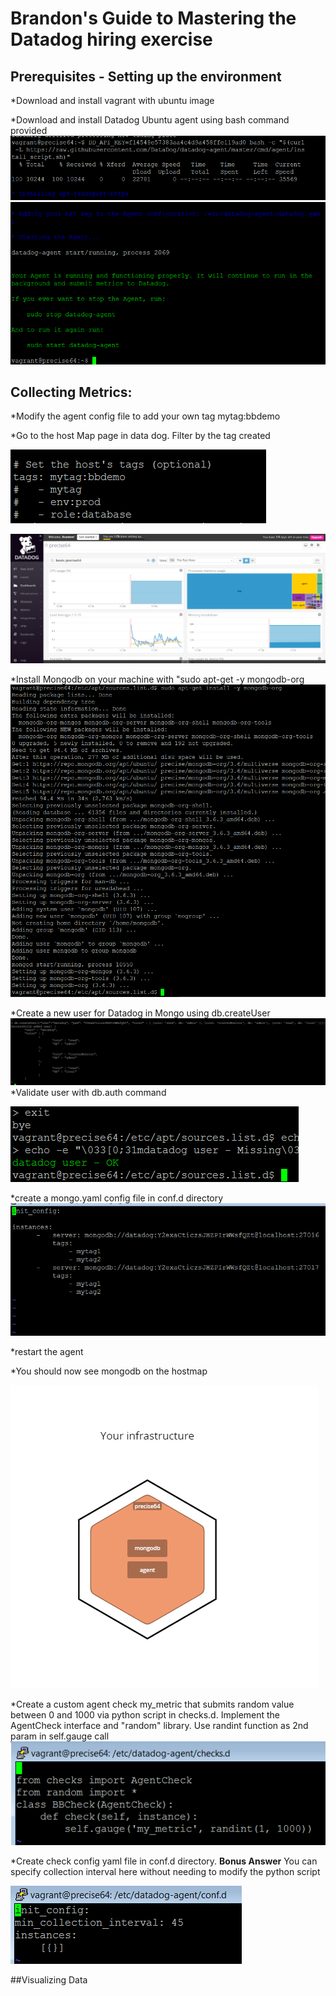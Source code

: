 # Brandon's Guide to Mastering the Datadog hiring exercise

## Prerequisites - Setting up the environment

*Download and install vagrant with ubuntu image

*Download and install Datadog Ubuntu agent using bash command provided
![alt text](screenshots/1_Prereq_1.png)
![alt text](screenshots/1_Prereq_2.png)

## Collecting Metrics:

*Modify the agent config file to add your own tag mytag:bbdemo

*Go to the host Map page in data dog. Filter by the tag created

![alt text](screenshots/2_Collect_1.png)

![alt text](screenshots/2_Collect_2.png)

*Install Mongodb on your machine with "sudo apt-get -y mongodb-org
![alt text](screenshots/2_Collect_3.png)

*Create a new user for Datadog in Mongo using db.createUser 
![alt text](screenshots/2_Collect_4.png)
*Validate user with db.auth command

![alt text](screenshots/2_Collect_5.png)

*create a mongo.yaml config file in conf.d directory
![alt text](screenshots/2_Collect_6.png)

*restart the agent

*You should now see mongodb on the hostmap

![alt text](screenshots/2_Collect_7.png)


*Create a custom agent check my_metric that submits random value between 0 and 1000 via python script in checks.d. Implement the AgentCheck interface and "random" library. Use randint function as 2nd param in self.gauge call
![alt text](screenshots/2_Collect_8.png)

*Create check config yaml file in conf.d directory. **Bonus Answer** You can specify collection interval here without needing to modify the python script

![alt text](screenshots/2_Collect_9.png)


##Visualizing Data
